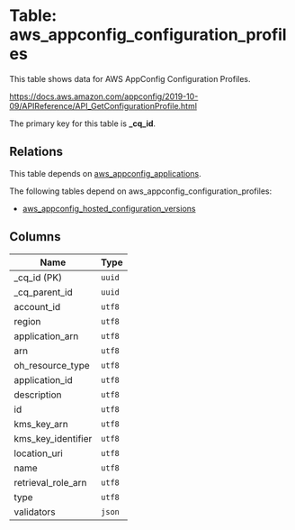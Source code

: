 # Table: aws_appconfig_configuration_profiles

This table shows data for AWS AppConfig Configuration Profiles.

https://docs.aws.amazon.com/appconfig/2019-10-09/APIReference/API_GetConfigurationProfile.html

The primary key for this table is **_cq_id**.

## Relations

This table depends on [aws_appconfig_applications](aws_appconfig_applications.md).

The following tables depend on aws_appconfig_configuration_profiles:
  - [aws_appconfig_hosted_configuration_versions](aws_appconfig_hosted_configuration_versions.md)

## Columns

| Name          | Type          |
| ------------- | ------------- |
|_cq_id (PK)|`uuid`|
|_cq_parent_id|`uuid`|
|account_id|`utf8`|
|region|`utf8`|
|application_arn|`utf8`|
|arn|`utf8`|
|oh_resource_type|`utf8`|
|application_id|`utf8`|
|description|`utf8`|
|id|`utf8`|
|kms_key_arn|`utf8`|
|kms_key_identifier|`utf8`|
|location_uri|`utf8`|
|name|`utf8`|
|retrieval_role_arn|`utf8`|
|type|`utf8`|
|validators|`json`|